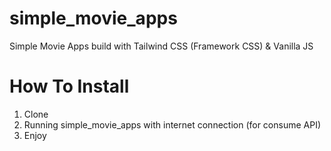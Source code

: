 # simple_movie_apps
Simple Movie Apps build with Tailwind CSS (Framework CSS) &amp; Vanilla JS

# How To Install
1. Clone
2. Running simple_movie_apps with internet connection (for consume API)
3. Enjoy
